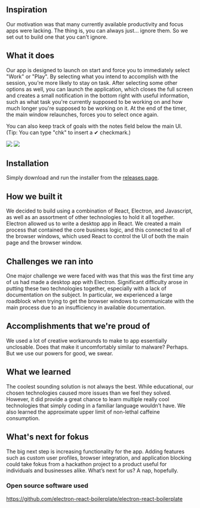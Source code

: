 ## Inspiration

Our motivation was that many currently available productivity and focus apps were lacking. The thing is, you can always just... ignore them. So we set out to build one that you can't ignore.

## What it does

Our app is designed to launch on start and force you to immediately select "Work" or "Play". By selecting what you intend to accomplish with the session, you're more likely to stay on task. After selecting some other options as well, you can launch the application, which closes the full screen and creates a small notification in the bottom right with useful information, such as what task you're currently supposed to be working on and how much longer you're supposed to be working on it. At the end of the timer, the main window relaunches, forces you to select once again.

You can also keep track of goals with the notes field below the main UI. (Tip: You can type "chk" to insert a ✔ checkmark.)

![](https://i.imgur.com/v7zSVe2.jpg)
![](https://i.imgur.com/Z5gok8Q.png)

## Installation

Simply download and run the installer from the [releases page](https://github.com/jmoore34/fokus/releases).


## How we built it

We decided to build using a combination of React, Electron, and Javascript, as well as an assortment of other technologies to hold it all together. Electron allowed us to write a desktop app in React. We created a main process that contained the core business logic, and this connected to all of the browser windows, which used React to control the UI of both the main page and the browser window.

## Challenges we ran into

One major challenge we were faced with was that this was the first time any of us had made a desktop app with Electron. Significant difficulty arose in putting these two technologies together, especially with a lack of documentation on the subject. In particular, we experienced a large roadblock when trying to get the browser windows to communicate with the main process due to an insufficiency in available documentation.

## Accomplishments that we're proud of

We used a lot of creative workarounds to make to app essentially unclosable. Does that make it uncomfortably similar to malware? Perhaps. But we use our powers for good, we swear.

## What we learned

The coolest sounding solution is not always the best. While educational, our chosen technologies caused more issues than we feel they solved. However, it did provide a great chance to learn multiple really cool technologies that simply coding in a familiar language wouldn’t have. We also learned the approximate upper limit of non-lethal caffeine consumption.

## What's next for fokus

The big next step is increasing functionality for the app. Adding features such as custom user profiles, browser integration, and application blocking could take fokus from a hackathon project to a product useful for individuals and businesses alike. What’s next for us? A nap, hopefully.

### Open source software used

https://github.com/electron-react-boilerplate/electron-react-boilerplate
